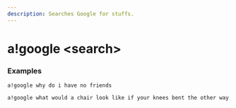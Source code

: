 ```yaml
---
description: Searches Google for stuffs.
---
```


# a!google &lt;search&gt;

### Examples

```text
a!google why do i have no friends
```

```text
a!google what would a chair look like if your knees bent the other way
```

